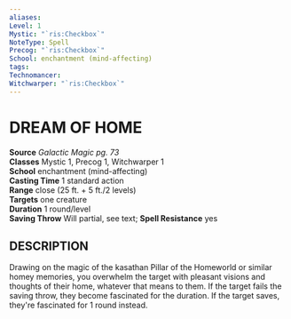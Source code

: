```yaml
---
aliases: 
Level: 1
Mystic: "`ris:Checkbox`"
NoteType: Spell
Precog: "`ris:Checkbox`"
School: enchantment (mind-affecting)
tags: 
Technomancer: 
Witchwarper: "`ris:Checkbox`"
---
```

# DREAM OF HOME

**Source** _Galactic Magic pg. 73_  
**Classes** Mystic 1, Precog 1, Witchwarper 1  
**School** enchantment (mind-affecting)  
**Casting Time** 1 standard action  
**Range** close (25 ft. + 5 ft./2 levels)  
**Targets** one creature  
**Duration** 1 round/level  
**Saving Throw** Will partial, see text; **Spell Resistance** yes

## DESCRIPTION

Drawing on the magic of the kasathan Pillar of the Homeworld or similar homey memories, you overwhelm the target with pleasant visions and thoughts of their home, whatever that means to them. If the target fails the saving throw, they become fascinated for the duration. If the target saves, they're fascinated for 1 round instead.